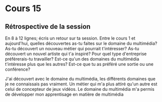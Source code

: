 # Cours 15
## Rétrospective de la session

En 8 à 12 lignes; écris un retour sur ta session. Entre le cours 1 et aujourd'hui, quelles découvertes as-tu faites sur le domaine du multimédia? As-tu découvert un nouveau métier qui pourrait t'intéresser? As-tu découvert un nouvel artiste qui t'a inspiré? Pour quel type d'entreprise préférerais-tu travailler? Est-ce qu'un des domaines du multimédia t'intéresse plus que les autres? Est-ce que tu as préféré une sortie ou une conférence? 

J'ai découvert avec le domaine du multimédia, les différents domaines que je ne connaissais pas vraiment. Un métier qui m'a plus attiré qu'un autre est celui de concepteur de jeux vidéos. Le domaine du multimédia m'a permis de développer mon apprentisage en matière de multimédia
